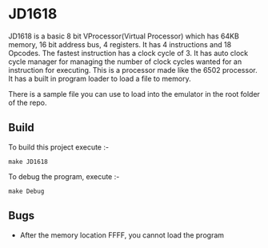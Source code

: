 # JD1618

JD1618 is a basic 8 bit VProcessor(Virtual Processor) which has 64KB memory, 16 bit address bus, 4 registers.
It has 4 instructions and 18 Opcodes. The fastest instruction has a clock cycle of 3. It has auto clock cycle manager for managing the number of clock cycles wanted for an instruction for executing. This is a processor made like the 6502 processor. It has a built in program loader to load a file to memory.

There is a sample file you can use to load into the emulator in the root folder of the repo.

## Build

To build this project execute :-

```shell
make JD1618
```

To debug the program, execute :-

```shell
make Debug
```

## Bugs

* After the memory location FFFF, you cannot load the program
